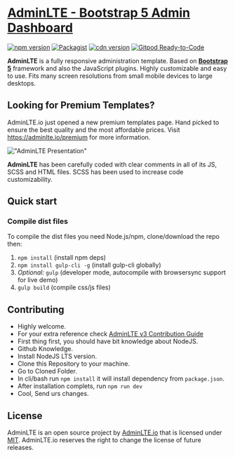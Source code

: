 # [AdminLTE - Bootstrap 5 Admin Dashboard](https://adminlte.io)

[![npm version](https://img.shields.io/npm/v/admin-lte/latest.svg)](https://www.npmjs.com/package/admin-lte)
[![Packagist](https://img.shields.io/packagist/v/almasaeed2010/adminlte.svg)](https://packagist.org/packages/almasaeed2010/adminlte)
[![cdn version](https://data.jsdelivr.com/v1/package/npm/admin-lte/badge)](https://www.jsdelivr.com/package/npm/admin-lte)
[![Gitpod Ready-to-Code](https://img.shields.io/badge/Gitpod-Ready--to--Code-blue?logo=gitpod)](https://gitpod.io/from-referrer/)

**AdminLTE** is a fully responsive administration template. Based on **[Bootstrap 5](https://getbootstrap.com/)** framework and also the JavaScript plugins.
Highly customizable and easy to use. Fits many screen resolutions from small mobile devices to large desktops.

## Looking for Premium Templates?

AdminLTE.io just opened a new premium templates page. Hand picked to ensure the best quality and the most affordable
prices. Visit <https://adminlte.io/premium> for more information.

!["AdminLTE Presentation"](https://adminlte.io/AdminLTE3.png "AdminLTE Presentation")

**AdminLTE** has been carefully coded with clear comments in all of its JS, SCSS and HTML files.
SCSS has been used to increase code customizability.

## Quick start

### Compile dist files

To compile the dist files you need Node.js/npm, clone/download the repo then:

1. `npm install` (install npm deps)
2. `npm install gulp-cli -g` (install gulp-cli globally)
3. _Optional:_ `gulp` (developer mode, autocompile with browsersync support for live demo)
4. `gulp build` (compile css/js files)


## Contributing

- Highly welcome.
- For your extra reference check [AdminLTE v3 Contribution Guide](https://github.com/ColorlibHQ/AdminLTE#contributing)
- First thing first, you should have bit knowledge about NodeJS.
- Github Knowledge.
- Install NodeJS LTS version.
- Clone this Repository to your machine.
- Go to Cloned Folder.
- In cli/bash run `npm install` it will install dependency from `package.json`.
- After installation complets, run `npm run dev`
- Cool, Send urs changes.


## License

AdminLTE is an open source project by [AdminLTE.io](https://adminlte.io) that is licensed under [MIT](https://opensource.org/licenses/MIT).
AdminLTE.io reserves the right to change the license of future releases.
